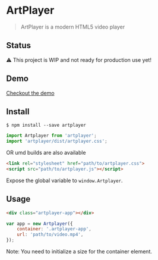 # ArtPlayer
> ArtPlayer is a modern HTML5 video player

## Status
⚠️ This project is WIP and not ready for production use yet!

## Demo
[Checkout the demo](https://blog.zhw-island.com/ArtPlayer/)

## Install

```
$ npm install --save artplayer
```

```js
import Artplayer from 'artplayer';
import 'artplayer/dist/artplayer.css';
```

OR umd builds are also available

```html
<link rel="stylesheet" href="path/to/artplayer.css">
<script src="path/to/artplayer.js"></script>
```

Expose the global variable to `window.Artplayer`.

## Usage

```html
<div class="artplayer-app"></div>
```

```js
var app = new Artplayer({
    container: '.artplayer-app',
    url: 'path/to/video.mp4',
});
```

Note: You need to initialize a size for the container element.